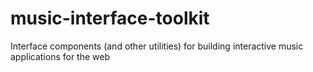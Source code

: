 # music-interface-toolkit
Interface components (and other utilities) for building interactive music applications for the web
